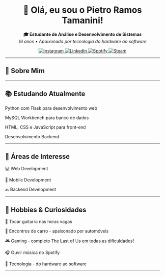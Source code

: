<h1 align="center">
  👋 Olá, eu sou o Pietro Ramos Tamanini!
</h1>

<p align="center">
  <b>🎓 Estudante de Análise e Desenvolvimento de Sistemas</b><br>
  <i>16 anos • Apaixonado por tecnologia do hardware ao software</i>
</p>

<p align="center">
  <a href="https://www.instagram.com/pietro.tamanini/">
    <img src="https://img.shields.io/badge/Instagram-E4405F?style=for-the-badge&logo=instagram&logoColor=white" alt="Instagram">
  </a>
  <a href="https://www.linkedin.com/in/pietrotamanini">
    <img src="https://img.shields.io/badge/LinkedIn-0077B5?style=for-the-badge&logo=linkedin&logoColor=white" alt="LinkedIn">
  </a>
  <a href="https://open.spotify.com/user/htt3ji5ept0xi37si6f5kbnmk">
    <img src="https://img.shields.io/badge/Spotify-1ED760?style=for-the-badge&logo=spotify&logoColor=white" alt="Spotify">
  </a>
  <a href="https://steamcommunity.com/id/soks999/">
    <img src="https://img.shields.io/badge/Steam-000000?style=for-the-badge&logo=steam&logoColor=white" alt="Steam">
  </a>
</p>

---

## 🚀 Sobre Mim

---

## 📚 Estudando Atualmente

Python com Flask para desenvolvimento web

MySQL Workbench para banco de dados

HTML, CSS e JavaScript para front-end

Desenvolvimento Backend

---

## 🎯 Áreas de Interesse
💻 Web Development

📱 Mobile Development

🔙 Backend Development

---

## 🎵 Hobbies & Curiosidades

🎸 Tocar guitarra nas horas vagas

🚗 Encontros de carro - apaixonado por automóveis

🎮 Gaming - completo The Last of Us em todas as dificuldades!

🎧 Ouvir música no Spotify

🔧 Tecnologia - do hardware ao software

---

